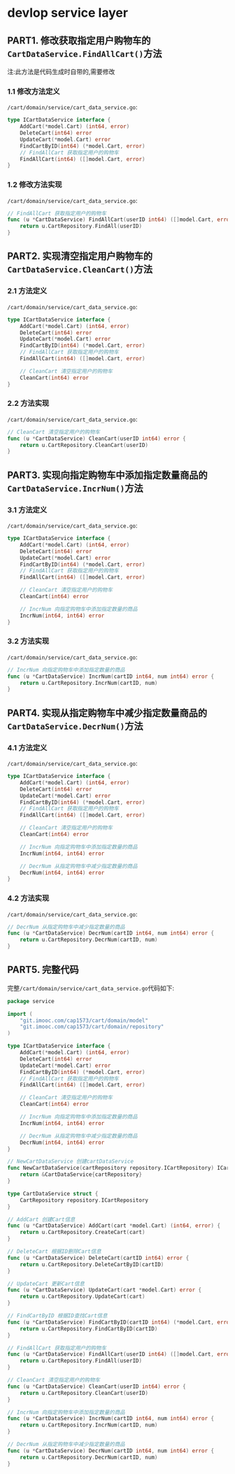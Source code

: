 # devlop service layer

## PART1. 修改获取指定用户购物车的`CartDataService.FindAllCart()`方法

注:此方法是代码生成时自带的,需要修改

### 1.1 修改方法定义

`/cart/domain/service/cart_data_service.go`:

```go
type ICartDataService interface {
	AddCart(*model.Cart) (int64, error)
	DeleteCart(int64) error
	UpdateCart(*model.Cart) error
	FindCartByID(int64) (*model.Cart, error)
	// FindAllCart 获取指定用户的购物车
	FindAllCart(int64) ([]model.Cart, error)
}
```

### 1.2 修改方法实现

`/cart/domain/service/cart_data_service.go`:

```go
// FindAllCart 获取指定用户的购物车
func (u *CartDataService) FindAllCart(userID int64) ([]model.Cart, error) {
	return u.CartRepository.FindAll(userID)
}
```

## PART2. 实现清空指定用户购物车的`CartDataService.CleanCart()`方法

### 2.1 方法定义

`/cart/domain/service/cart_data_service.go`:

```go
type ICartDataService interface {
	AddCart(*model.Cart) (int64, error)
	DeleteCart(int64) error
	UpdateCart(*model.Cart) error
	FindCartByID(int64) (*model.Cart, error)
	// FindAllCart 获取指定用户的购物车
	FindAllCart(int64) ([]model.Cart, error)

	// CleanCart 清空指定用户的购物车
	CleanCart(int64) error
}
```

### 2.2 方法实现

`/cart/domain/service/cart_data_service.go`:

```go
// CleanCart 清空指定用户的购物车
func (u *CartDataService) CleanCart(userID int64) error {
	return u.CartRepository.CleanCart(userID)
}
```

## PART3. 实现向指定购物车中添加指定数量商品的`CartDataService.IncrNum()`方法

### 3.1 方法定义

`/cart/domain/service/cart_data_service.go`:

```go
type ICartDataService interface {
	AddCart(*model.Cart) (int64, error)
	DeleteCart(int64) error
	UpdateCart(*model.Cart) error
	FindCartByID(int64) (*model.Cart, error)
	// FindAllCart 获取指定用户的购物车
	FindAllCart(int64) ([]model.Cart, error)

	// CleanCart 清空指定用户的购物车
	CleanCart(int64) error

	// IncrNum 向指定购物车中添加指定数量的商品
	IncrNum(int64, int64) error
}
```

### 3.2 方法实现

`/cart/domain/service/cart_data_service.go`:

```go
// IncrNum 向指定购物车中添加指定数量的商品
func (u *CartDataService) IncrNum(cartID int64, num int64) error {
	return u.CartRepository.IncrNum(cartID, num)
}
```

## PART4. 实现从指定购物车中减少指定数量商品的`CartDataService.DecrNum()`方法

### 4.1 方法定义

`/cart/domain/service/cart_data_service.go`:

```go
type ICartDataService interface {
	AddCart(*model.Cart) (int64, error)
	DeleteCart(int64) error
	UpdateCart(*model.Cart) error
	FindCartByID(int64) (*model.Cart, error)
	// FindAllCart 获取指定用户的购物车
	FindAllCart(int64) ([]model.Cart, error)

	// CleanCart 清空指定用户的购物车
	CleanCart(int64) error

	// IncrNum 向指定购物车中添加指定数量的商品
	IncrNum(int64, int64) error

	// DecrNum 从指定购物车中减少指定数量的商品
	DecrNum(int64, int64) error
}
```

### 4.2 方法实现

`/cart/domain/service/cart_data_service.go`:

```go
// DecrNum 从指定购物车中减少指定数量的商品
func (u *CartDataService) DecrNum(cartID int64, num int64) error {
	return u.CartRepository.DecrNum(cartID, num)
}
```

## PART5. 完整代码

完整`/cart/domain/service/cart_data_service.go`代码如下:

```go
package service

import (
	"git.imooc.com/cap1573/cart/domain/model"
	"git.imooc.com/cap1573/cart/domain/repository"
)

type ICartDataService interface {
	AddCart(*model.Cart) (int64, error)
	DeleteCart(int64) error
	UpdateCart(*model.Cart) error
	FindCartByID(int64) (*model.Cart, error)
	// FindAllCart 获取指定用户的购物车
	FindAllCart(int64) ([]model.Cart, error)

	// CleanCart 清空指定用户的购物车
	CleanCart(int64) error

	// IncrNum 向指定购物车中添加指定数量的商品
	IncrNum(int64, int64) error

	// DecrNum 从指定购物车中减少指定数量的商品
	DecrNum(int64, int64) error
}

// NewCartDataService 创建cartDataService
func NewCartDataService(cartRepository repository.ICartRepository) ICartDataService {
	return &CartDataService{cartRepository}
}

type CartDataService struct {
	CartRepository repository.ICartRepository
}

// AddCart 创建Cart信息
func (u *CartDataService) AddCart(cart *model.Cart) (int64, error) {
	return u.CartRepository.CreateCart(cart)
}

// DeleteCart 根据ID删除Cart信息
func (u *CartDataService) DeleteCart(cartID int64) error {
	return u.CartRepository.DeleteCartByID(cartID)
}

// UpdateCart 更新Cart信息
func (u *CartDataService) UpdateCart(cart *model.Cart) error {
	return u.CartRepository.UpdateCart(cart)
}

// FindCartByID 根据ID查找Cart信息
func (u *CartDataService) FindCartByID(cartID int64) (*model.Cart, error) {
	return u.CartRepository.FindCartByID(cartID)
}

// FindAllCart 获取指定用户的购物车
func (u *CartDataService) FindAllCart(userID int64) ([]model.Cart, error) {
	return u.CartRepository.FindAll(userID)
}

// CleanCart 清空指定用户的购物车
func (u *CartDataService) CleanCart(userID int64) error {
	return u.CartRepository.CleanCart(userID)
}

// IncrNum 向指定购物车中添加指定数量的商品
func (u *CartDataService) IncrNum(cartID int64, num int64) error {
	return u.CartRepository.IncrNum(cartID, num)
}

// DecrNum 从指定购物车中减少指定数量的商品
func (u *CartDataService) DecrNum(cartID int64, num int64) error {
	return u.CartRepository.DecrNum(cartID, num)
}
```
